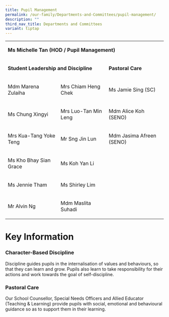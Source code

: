 ```yaml
---
title: Pupil Management
permalink: /our-family/Departments-and-Committees/pupil-management/
description: ""
third_nav_title: Departments and Committees
variant: tiptap
---
```

<p></p>
<table>
<tbody>
<tr>
<td rowspan="1" colspan="3">
<p><strong>Ms Michelle Tan (HOD / Pupil Management)</strong>
</p>
</td>
</tr>
<tr>
<td rowspan="1" colspan="2">
<p><strong>Student Leadership and Discipline</strong>
</p>
</td>
<td rowspan="1" colspan="1">
<p><strong>Pastoral Care</strong>
</p>
</td>
</tr>
<tr>
<td rowspan="1" colspan="1">
<p>Mdm Marena Zulaiha&nbsp;</p>
</td>
<td rowspan="1" colspan="1">
<p>Mrs Chiam Heng Chek</p>
</td>
<td rowspan="1" colspan="1">
<p>Ms Jamie Sing (SC)</p>
</td>
</tr>
<tr>
<td rowspan="1" colspan="1">
<p>Ms Chung Xingyi</p>
</td>
<td rowspan="1" colspan="1">
<p>Mrs Luo-Tan Min Leng</p>
</td>
<td rowspan="1" colspan="1">
<p>Mdm Alice Koh (SENO)</p>
</td>
</tr>
<tr>
<td rowspan="1" colspan="1">
<p>Mrs Kua-Tang Yoke Teng</p>
</td>
<td rowspan="1" colspan="1">
<p>Mr Sng Jin Lun</p>
</td>
<td rowspan="1" colspan="1">
<p>Mdm Jasima Afreen (SENO)</p>
</td>
</tr>
<tr>
<td rowspan="1" colspan="1">
<p>Ms Kho Bhay Sian Grace</p>
</td>
<td rowspan="1" colspan="1">
<p>Ms Koh Yan Li</p>
</td>
<td rowspan="1" colspan="1">
<p></p>
</td>
</tr>
<tr>
<td rowspan="1" colspan="1">
<p>Ms Jennie Tham</p>
</td>
<td rowspan="1" colspan="1">
<p>Ms Shirley Lim</p>
</td>
<td rowspan="1" colspan="1">
<p>
<br>
</p>
</td>
</tr>
<tr>
<td rowspan="1" colspan="1">
<p>Mr Alvin Ng</p>
</td>
<td rowspan="1" colspan="1">
<p>Mdm Maslita Suhadi</p>
</td>
<td rowspan="1" colspan="1">
<p>
<br>
</p>
</td>
</tr>
</tbody>
</table>
<h1>Key Information</h1>
<h3>Character-Based Discipline</h3>
<p>Discipline guides pupils in the internalisation of values and behaviours,
so that they can learn and grow. Pupils also learn to take responsibility
for their actions and work towards the goal of self-discipline.</p>
<h3>Pastoral Care</h3>
<p>Our School Counsellor, Special Needs Officers and Allied Educator (Teaching
&amp; Learning) provide pupils with social, emotional and behavioural guidance
so as to support them in their learning.</p>